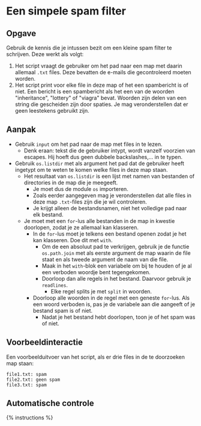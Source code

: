 # Een simpele spam filter

## Opgave
Gebruik de kennis die je intussen bezit om een kleine spam filter te schrijven. Deze werkt als volgt:

1. Het script vraagt de gebruiker om het pad naar een map met daarin allemaal `.txt` files. Deze bevatten de e-mails die gecontroleerd moeten worden.
2. Het script print voor elke file in deze map of het een spambericht is of niet. Een bericht is een spambericht als het een van de woorden "inheritance", "lottery" of "viagra" bevat. Woorden zijn delen van een string die gescheiden zijn door spaties. Je mag veronderstellen dat er geen leestekens gebruikt zijn.

## Aanpak
- Gebruik `input` om het pad naar de map met files in te lezen.
  - Denk eraan: tekst die de gebruiker intypt, wordt vanzelf voorzien van escapes. Hij hoeft dus geen dubbele backslashes,... in te typen.
- Gebruik `os.listdir` met als argument het pad dat de gebruiker heeft ingetypt om te weten te komen welke files in deze map staan.
  - Het resultaat van `os.listdir` is een lijst met namen van bestanden of directories in de map die je meegeeft.
    - Je moet dus de module `os` importeren.
    - Zoals eerder aangegeven mag je veronderstellen dat alle files in deze map `.txt`-files zijn die je wil controleren.
    - Je krijgt alleen de bestandsnamen, niet het volledige pad naar elk bestand.
  - Je moet met een `for`-lus alle bestanden in de map in kwestie doorlopen, zodat je ze allemaal kan klasseren.
    - In de `for`-lus moet je telkens een bestand openen zodat je het kan klasseren. Doe dit met `with`.
      - Om de een absoluut pad te verkrijgen, gebruik je de functie `os.path.join` met als eerste argument de map waarin de file staat en als tweede argument de naam van die file.
      - Maak in het `with`-blok een variabele om bij te houden of je al een verboden woordje bent tegengekomen.
      - Doorloop dan alle regels in het bestand. Daarvoor gebruik je `readlines`.
        - Elke regel splits je met `split` in woorden.
	- Doorloop alle woorden in de regel met een geneste `for`-lus. Als een woord verboden is, pas je de variabele aan die aangeeft of je bestand spam is of niet.
      - Nadat je het bestand hebt doorlopen, toon je of het spam was of niet.

## Voorbeeldinteractie
Een voorbeelduitvoer van het script, als er drie files in de te doorzoeken map staan:

```text
file1.txt: spam
file2.txt: geen spam
file3.txt: spam
```

## Automatische controle
{% instructions %}
